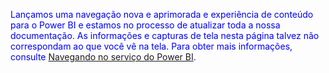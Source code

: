 <font color=blue>Lançamos uma navegação nova e aprimorada e experiência de conteúdo para o Power BI e estamos no processo de atualizar toda a nossa documentação. As informações e capturas de tela nesta página talvez não correspondam ao que você vê na tela. Para obter mais informações, consulte [Navegando no serviço do Power BI](../service-the-new-power-bi-experience.md).</font>
